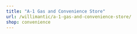 ```yaml
---
title: "A-1 Gas and Convenience Store"
url: /willimantic/a-1-gas-and-convenience-store/
shop: convenience
---
```

